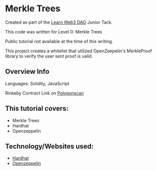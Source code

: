 # Merkle Trees

Created as part of the [Learn Web3 DAO](https://www.learnweb3.io/) Junior Tack.

This code was written for Level 0: Merkle Trees

Public tutorial not available at the time of this writing.

This project creates a whitelist that utilized OpenZeepelin's MerkleProof library to verify the user sent proof is valid.

## Overview Info

Languages: Solidity, JavaScript

Rinkeby Contract Link on [Polygonscan](https://mumbai.polygonscan.com/address/0x5A98542385eB2C24aC19190ba5982873EC9Fcb34)

## This tutorial covers:

- Merkle Trees
- Hardhat
- Openzeppelin

## Technology/Websites used:

- [Hardhat](https://hardhat.org/)
- [Openzeppelin](https://www.openzeppelin.com/)
